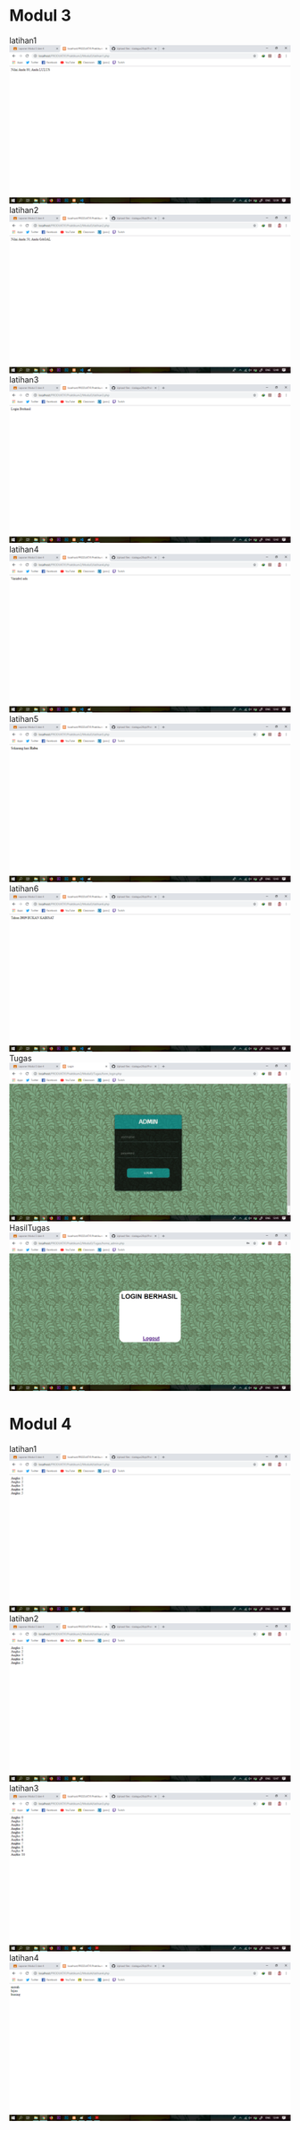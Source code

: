 # Modul 3
latihan1
![alt text](https://github.com/rizalagus26rpl/Praktikum2/blob/master/Praktikum2/Modul3/Latihan1.png?raw=true)
latihan2
![alt text](https://github.com/rizalagus26rpl/Praktikum2/blob/master/Praktikum2/Modul3/Latihan2.png?raw=true)
latihan3
![alt text](https://github.com/rizalagus26rpl/Praktikum2/blob/master/Praktikum2/Modul3/Latihan3.png?raw=true)
latihan4
![alt text](https://github.com/rizalagus26rpl/Praktikum2/blob/master/Praktikum2/Modul3/Latihan4.png?raw=true)
latihan5
![alt text](https://github.com/rizalagus26rpl/Praktikum2/blob/master/Praktikum2/Modul3/Latihan5.png?raw=true)
latihan6
![alt text](https://github.com/rizalagus26rpl/Praktikum2/blob/master/Praktikum2/Modul3/Latihan6.png?raw=true)
Tugas
![alt text](https://github.com/rizalagus26rpl/Praktikum2/blob/master/Praktikum2/Modul3/Tugas1.png?raw=true)
HasilTugas
![alt text](https://github.com/rizalagus26rpl/Praktikum2/blob/master/Praktikum2/Modul3/HasilTugas1.png?raw=true)

# Modul 4
latihan1
![alt text](https://github.com/rizalagus26rpl/Praktikum2/blob/master/Praktikum2/Modul4/Latihan1.png?raw=true)
latihan2
![alt text](https://github.com/rizalagus26rpl/Praktikum2/blob/master/Praktikum2/Modul4/Latihan2.png?raw=true)
latihan3
![alt text](https://github.com/rizalagus26rpl/Praktikum2/blob/master/Praktikum2/Modul4/Latihan3.png?raw=true)
latihan4
![alt text](https://github.com/rizalagus26rpl/Praktikum2/blob/master/Praktikum2/Modul4/Latihan4.png?raw=true)

